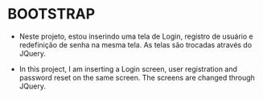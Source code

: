 # BOOTSTRAP

- Neste projeto, estou inserindo uma tela de Login, registro de usuário e redefinição de senha na mesma tela.
As telas são trocadas através do JQuery.

- In this project, I am inserting a Login screen, user registration and password reset on the same screen.
The screens are changed through JQuery.
